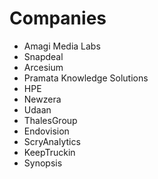 # Companies

- Amagi Media Labs
- Snapdeal
- Arcesium
- Pramata Knowledge Solutions
- HPE
- Newzera 
- Udaan
- ThalesGroup
- Endovision
- ScryAnalytics
- KeepTruckin
- Synopsis
